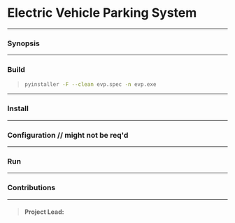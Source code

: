 # Electric Vehicle Parking System

---

### Synopsis

---

### Build

> ```bash
> pyinstaller -F --clean evp.spec -n evp.exe
> ```

---

### Install

---

### Configuration // might not be req'd

---

### Run

---

### Contributions

---
> #### Project Lead:
> 